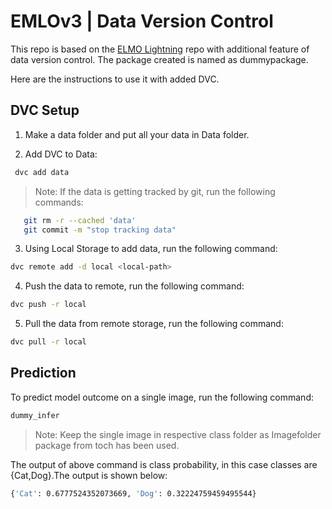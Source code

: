 # EMLOv3 | Data Version Control


This repo is based on the [ELMO Lightning](https://github.com/Shreyans92/ELMO_lightening) repo with additional feature of data version control. The package created is named as dummypackage.

Here are the instructions to use it with added DVC.

## DVC Setup

1. Make a data folder and put all your data in Data folder.

2. Add DVC to Data:

```bash
 dvc add data
```
> Note: If the data is getting tracked by git, run the following commands:
```bash
   git rm -r --cached 'data'
   git commit -m "stop tracking data"
```

3. Using Local Storage to add data, run the following command:

```bash
dvc remote add -d local <local-path>
```

4. Push the data to remote, run the following command:

```bash
dvc push -r local
```

5. Pull the data from remote storage, run the following command:

```bash
dvc pull -r local
```

## Prediction

To predict model outcome on a single image, run the following command:

```bash
dummy_infer
```

> Note: Keep the single image in respective class folder as Imagefolder package from toch has been used.

The output of above command is class probability, in this case classes are {Cat,Dog}.The output is shown below:

```bash
{'Cat': 0.6777524352073669, 'Dog': 0.32224759459495544}
```
